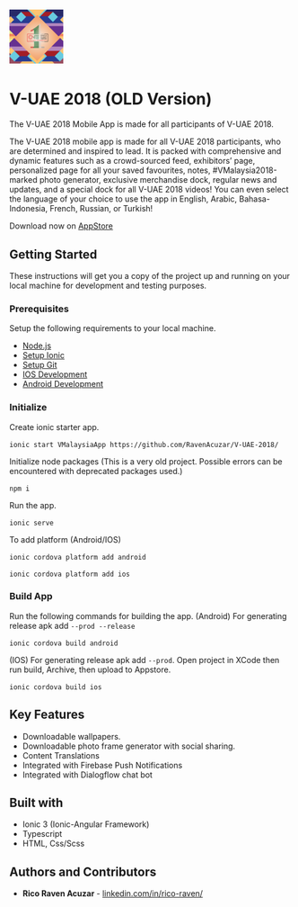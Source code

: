 # ![App Icon](https://github.com/RavenAcuzar/V-UAE-2018/blob/master/resources/android/icon/drawable-xhdpi-icon.png) 
# V-UAE 2018 (OLD Version)

The V-UAE 2018 Mobile App is made for all participants of V-UAE 2018.

The V-UAE 2018 mobile app is made for all V-UAE 2018 participants, who are determined and inspired to lead. It is packed with comprehensive and dynamic features such as a crowd-sourced feed, exhibitors’ page, personalized page for all your saved favourites, notes, #VMalaysia2018-marked photo generator, exclusive merchandise dock, regular news and updates, and a special dock for all V-UAE 2018 videos! You can even select the language of your choice to use the app in English, Arabic, Bahasa-Indonesia, French, Russian, or Turkish!

Download now on [AppStore](https://apps.apple.com/ph/app/v-uae-vuae2018/id1144318387)

## Getting Started

These instructions will get you a copy of the project up and running on your local machine for development and testing purposes.

### Prerequisites

Setup the following requirements to your local machine.

- [Node.js](https://nodejs.org/en/)
- [Setup Ionic](https://ionicframework.com/docs/intro/cli)
- [Setup Git](https://docs.github.com/en/get-started/quickstart/set-up-git)
- [IOS Development](https://ionicframework.com/docs/developing/ios)
- [Android Development](https://ionicframework.com/docs/developing/android)

### Initialize

Create ionic starter app.
```
ionic start VMalaysiaApp https://github.com/RavenAcuzar/V-UAE-2018/
```
Initialize node packages (This is a very old project. Possible errors can be encountered with deprecated packages used.)
```
npm i
```
Run the app.
```
ionic serve
```
To add platform (Android/IOS)
```
ionic cordova platform add android
```
```
ionic cordova platform add ios
```

### Build App

Run the following commands for building the app.
(Android) For generating release apk add `--prod --release`
```
ionic cordova build android
```
(IOS) For generating release apk add `--prod`. Open project in XCode then run build, Archive, then upload to Appstore.
```
ionic cordova build ios
```

## Key Features
- Downloadable wallpapers.
- Downloadable photo frame generator with social sharing.
- Content Translations
- Integrated with Firebase Push Notifications
- Integrated with Dialogflow chat bot

## Built with

* Ionic 3 (Ionic-Angular Framework)
* Typescript
* HTML, Css/Scss

## Authors and Contributors

* **Rico Raven Acuzar** - [linkedin.com/in/rico-raven/](https://www.linkedin.com/in/rico-raven/)

